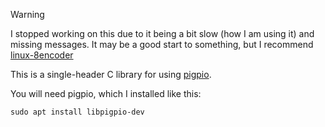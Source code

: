 > [!WARNING]  
> I stopped working on this due to it being a bit slow (how I am using it) and missing messages. It may be a good start to something, but I recommend [linux-8encoder](../linux-8encoder)


This is a single-header C library for using [pigpio](https://abyz.me.uk/rpi/pigpio/).


You will need pigpio, which I installed like this:

```
sudo apt install libpigpio-dev
```